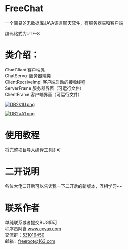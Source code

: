 # FreeChat
一个简易的无数据库JAVA语言聊天软件，有服务器端和客户端

编码格式为UTF-8

# 类介绍：
ChatClient 客户端类<br/>
ChatServer 服务器端类<br/>
ClientReceiveImpl 客户端启动的接收线程<br/>
ServerFrame 服务器界面（可运行文件）<br/>
ClientFrame 客户端界面（可运行文件）<br/>

<a href="https://imgchr.com/i/DB2k1U"><img src="https://s3.ax1x.com/2020/11/26/DB2k1U.png" alt="DB2k1U.png" border="0" /></a><br/>

<a href="https://imgchr.com/i/DB2uA1"><img src="https://s3.ax1x.com/2020/11/26/DB2uA1.png" alt="DB2uA1.png" border="0" /></a><br/>


# 使用教程
将完整项目导入编译工具即可

# 二开说明
各位大佬二开后可以告诉我一下二开后的新版本，互相学习~~

# 联系作者
单纯联系或者提交BUG即可<br/>
程序员阿鑫 <a target="_blank" href = "http://www.cxyax.com">www.cxyax.com</a><br/>
交流群：<a target="_blank" href="https://qm.qq.com/cgi-bin/qm/qr?k=cF3pZxjGuDghSsWacO8Xmhs-LSdb60jl&jump_from=webapi">521016450</a><br/>
邮箱：<a target="_blank" href="mailto:freeroot@163.com">freeroot@163.com</a><br/>
